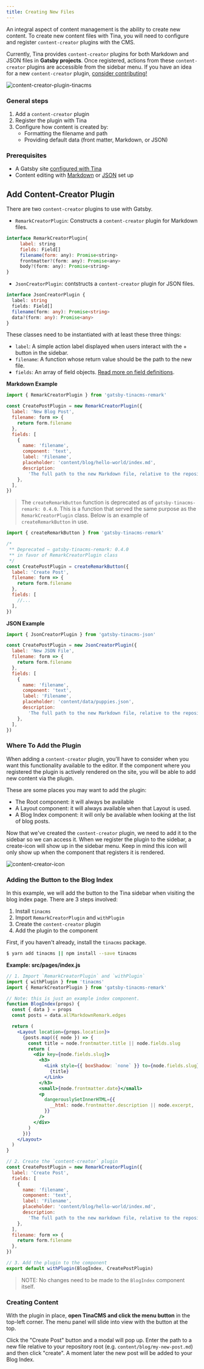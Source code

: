 ```yaml
---
title: Creating New Files
---
```


An integral aspect of content management is the ability to create new content. To create new content files with Tina, you will need to configure and register `content-creator` plugins with the CMS.

Currently, Tina provides `content-creator` plugins for both Markdown and JSON files in **Gatsby projects**. Once registered, actions from these `content-creator` plugins are accessible from the sidebar menu. If you have an idea for a new `content-creator` plugin, [consider contributing!](/docs/contributing/guidelines)

![content-creator-plugin-tinacms](/img/content-creator-ex.jpg)

### General steps

1. Add a `content-creator` plugin
2. Register the plugin with Tina
3. Configure how content is created by:
   - Formatting the filename and path
   - Providing default data (front matter, Markdown, or JSON)

### Prerequisites

- A Gatsby site [configured with Tina](/guides/gatsby/adding-tina/project-setup)
- Content editing with [Markdown](/guides/gatsby/git/installation) or [JSON](/guides/gatsby/git/create-json-form) set up

## Add Content-Creator Plugin

There are two `content-creator` plugins to use with Gatsby.

- `RemarkCreatorPlugin`: Constructs a `content-creator` plugin for Markdown files.

```javascript
interface RemarkCreatorPlugin{
     label: string
     fields: Field[]
     filename(form: any): Promise<string>
     frontmatter?(form: any): Promise<any>
     body?(form: any): Promise<string>
}
```

- `JsonCreatorPlugin`: contstructs a `content-creator` plugin for JSON files.

```typescript
interface JsonCreatorPlugin {
  label: string
  fields: Field[]
  filename(form: any): Promise<string>
  data?(form: any): Promise<any>
}
```

These classes need to be instantiated with at least these three things:

- `label`: A simple action label displayed when users interact with the + button in the sidebar.
- `filename`: A function whose return value should be the path to the new file.
- `fields`: An array of field objects. [Read more on field definitions](/docs/fields).

**Markdown Example**

```javascript
import { RemarkCreatorPlugin } from 'gatsby-tinacms-remark'

const CreatePostPlugin = new RemarkCreatorPlugin({
  label: 'New Blog Post',
  filename: form => {
    return form.filename
  },
  fields: [
    {
      name: 'filename',
      component: 'text',
      label: 'Filename',
      placeholder: 'content/blog/hello-world/index.md',
      description:
        'The full path to the new Markdown file, relative to the repository root.',
    },
  ],
})
```

> The `createRemarkButton` function is deprecated as of `gatsby-tinacms-remark: 0.4.0`.
> This is a function that served the same purpose as the `RemarkCreatorPlugin` class. Below is an example of `createRemarkButton` in use.

```javascript
import { createRemarkButton } from 'gatsby-tinacms-remark'

/*
 ** Deprecated — gatsby-tinacms-remark: 0.4.0
 ** in favor of RemarkCreatorPlugin class
 */
const CreatePostPlugin = createRemarkButton({
  label: 'Create Post',
  filename: form => {
    return form.filename
  },
  fields: [
    //...
  ],
})
```

**JSON Example**

```javascript
import { JsonCreatorPlugin } from 'gatsby-tinacms-json'

const CreatePostPlugin = new JsonCreatorPlugin({
  label: 'New JSON File',
  filename: form => {
    return form.filename
  },
  fields: [
    {
      name: 'filename',
      component: 'text',
      label: 'Filename',
      placeholder: 'content/data/puppies.json',
      description:
        'The full path to the new Markdown file, relative to the repository root.',
    },
  ],
})
```

### Where To Add the Plugin

When adding a `content-creator` plugin, you'll have to consider when you want this functionality available to the editor. If the component where you registered the plugin is actively rendered on the site, you will be able to add new content via the plugin.

These are some places you may want to add the plugin:

- The Root component: it will always be available
- A Layout component: it will always available when that Layout is used.
- A Blog Index component: it will only be available when looking at the list of blog posts.

Now that we've created the `content-creator` plugin, we need to add it to the sidebar so we can access it. When we register the plugin to the sidebar, a create-icon will show up in the sidebar menu. Keep in mind this icon will only show up when the component that registers it is rendered.

![content-creator-icon](/img/content-creator.png)

### Adding the Button to the Blog Index

In this example, we will add the button to the Tina sidebar when visiting the blog index page. There are 3 steps involved:

1. Install `tinacms`
2. Import `RemarkCreatorPlugin` and `withPlugin`
3. Create the `content-creator` plugin
4. Add the plugin to the component

First, if you haven't already, install the `tinacms` package.

```bash
$ yarn add tinacms || npm install --save tinacms
```

**Example: src/pages/index.js**

```jsx
// 1. Import `RemarkCreatorPlugin` and `withPlugin`
import { withPlugin } from 'tinacms'
import { RemarkCreatorPlugin } from 'gatsby-tinacms-remark'

// Note: this is just an example index component.
function BlogIndex(props) {
  const { data } = props
  const posts = data.allMarkdownRemark.edges

  return (
    <Layout location={props.location}>
      {posts.map(({ node }) => {
        const title = node.frontmatter.title || node.fields.slug
        return (
          <div key={node.fields.slug}>
            <h3>
              <Link style={{ boxShadow: `none` }} to={node.fields.slug}>
                {title}
              </Link>
            </h3>
            <small>{node.frontmatter.date}</small>
            <p
              dangerouslySetInnerHTML={{
                __html: node.frontmatter.description || node.excerpt,
              }}
            />
          </div>
        )
      })}
    </Layout>
  )
}

// 2. Create the `content-creator` plugin
const CreatePostPlugin = new RemarkCreatorPlugin({
  label: 'Create Post',
  fields: [
    {
      name: 'filename',
      component: 'text',
      label: 'Filename',
      placeholder: 'content/blog/hello-world/index.md',
      description:
        'The full path to the new markdown file, relative to the repository root.',
    },
  ],
  filename: form => {
    return form.filename
  },
})

// 3. Add the plugin to the component
export default withPlugin(BlogIndex, CreatePostPlugin)
```

> NOTE: No changes need to be made to the `BlogIndex` component itself.

### Creating Content

With the plugin in place, **open TinaCMS and click the menu button** in the top-left corner. The menu panel will slide into view with the button at the top.

Click the "Create Post" button and a modal will pop up. Enter the path to a new file relative to your repository root (e.g. `content/blog/my-new-post.md`) and then click "create". A moment later the new post will be added to your Blog Index.
